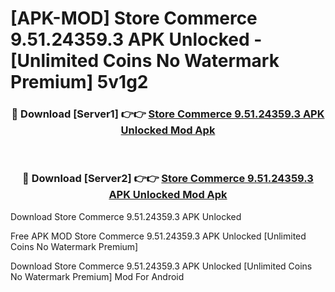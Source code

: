# [APK-MOD] Store Commerce 9.51.24359.3 APK Unlocked - [Unlimited Coins No Watermark Premium] 5v1g2



<div align="center">
<h3>🔴 Download [Server1] 👉👉 <a href="https://momento.my/?title=Store_Commerce_9.51.24359.3_APK_Unlocked">Store Commerce 9.51.24359.3 APK Unlocked Mod Apk</a></h3><br>

<h3>🔴 Download [Server2] 👉👉 <a href="https://momento.my/?title=Store_Commerce_9.51.24359.3_APK_Unlocked">Store Commerce 9.51.24359.3 APK Unlocked Mod Apk</a></h3>
</div>



Download Store Commerce 9.51.24359.3 APK Unlocked 

Free APK MOD Store Commerce 9.51.24359.3 APK Unlocked [Unlimited Coins No Watermark Premium]

Download Store Commerce 9.51.24359.3 APK Unlocked [Unlimited Coins No Watermark Premium] Mod For Android
